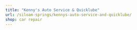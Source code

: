 ```yaml
---
title: "Kenny's Auto Service & Quicklube"
url: /siloam-springs/kennys-auto-service-and-quicklube/
shop: car repair
---
```

